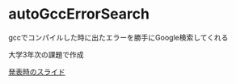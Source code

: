 # autoGccErrorSearch
gccでコンパイルした時に出たエラーを勝手にGoogle検索してくれる

大学3年次の課題で作成

[発表時のスライド](https://github.com/krgpi/autoGccErrorSearch/blob/master/OSnet.pdf)

